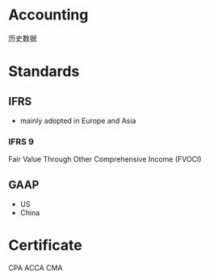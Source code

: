 # Accounting
历史数据
# Standards
## IFRS
- mainly adopted in Europe and Asia
### IFRS 9
Fair Value Through Other Comprehensive Income (FVOCI)
## GAAP
- US
- China

# Certificate
CPA
ACCA
CMA
